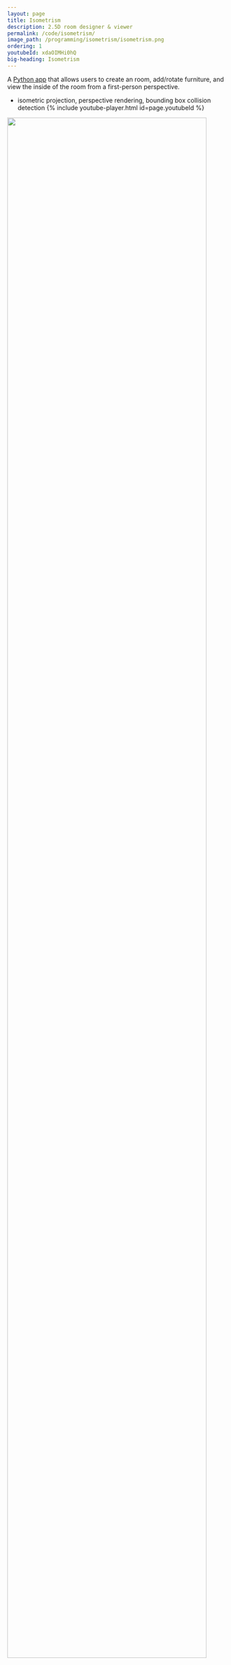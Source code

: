 ```yaml
---
layout: page
title: Isometrism
description: 2.5D room designer & viewer
permalink: /code/isometrism/
image_path: /programming/isometrism/isometrism.png
ordering: 1
youtubeId: xdaOIMHi0hQ
big-heading: Isometrism
---
```

A [Python app][iso] that allows users to create an room, add/rotate furniture, and view the inside of the room from a first-person perspective.
- isometric projection, perspective rendering, bounding box collision detection
{% include youtube-player.html id=page.youtubeId %}
<p></p>
<img style="margin-left: auto; margin-right: auto;  width: 95%" src='{{site.url}}/programming/isometrism/isometrism-storyboard.png'/>

[iso]: https://github.com/heleaf/isometrism 
